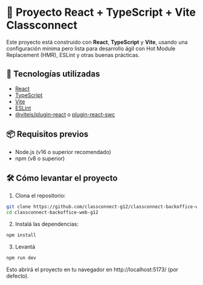 # 🚀 Proyecto React + TypeScript + Vite Classconnect

Este proyecto está construido con **React**, **TypeScript** y **Vite**, usando una configuración mínima pero lista para desarrollo ágil con Hot Module Replacement (HMR), ESLint y otras buenas prácticas.

## 🧰 Tecnologías utilizadas

- [React](https://reactjs.org/)
- [TypeScript](https://www.typescriptlang.org/)
- [Vite](https://vitejs.dev/)
- [ESLint](https://eslint.org/)
- [@vitejs/plugin-react](https://github.com/vitejs/vite-plugin-react) o [plugin-react-swc](https://github.com/vitejs/vite-plugin-react-swc)

## 📦 Requisitos previos

- Node.js (v16 o superior recomendado)
- npm (v8 o superior)

## 🛠 Cómo levantar el proyecto

1. Clona el repositorio:

```bash
git clone https://github.com/classconnect-g12/classconnect-backoffice-web-g12.git
cd classconnect-backoffice-web-g12
```

2. Instalá las dependencias:

```bash
npm install
```

3. Levantá

```bash
npm run dev
```
Esto abrirá el proyecto en tu navegador en http://localhost:5173/ (por defecto).
